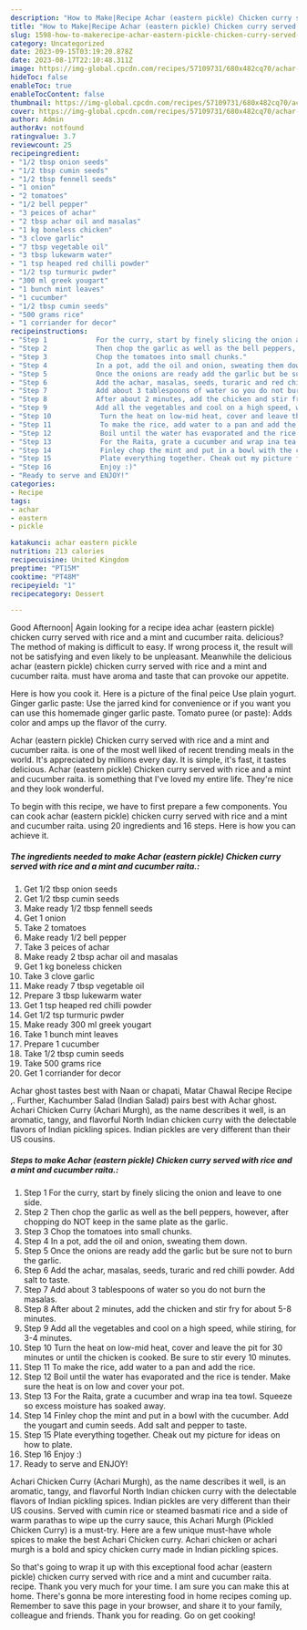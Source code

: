 ```yaml
---
description: "How to Make|Recipe Achar (eastern pickle) Chicken curry served with rice and a mint and cucumber raita. {That is Delicious"
title: "How to Make|Recipe Achar (eastern pickle) Chicken curry served with rice and a mint and cucumber raita. {That is Delicious"
slug: 1598-how-to-makerecipe-achar-eastern-pickle-chicken-curry-served-with-rice-and-a-mint-and-cucumber-raita-that-is-delicious
category: Uncategorized
date: 2023-09-15T03:19:20.878Z
date: 2023-08-17T22:10:48.311Z
image: https://img-global.cpcdn.com/recipes/57109731/680x482cq70/achar-eastern-pickle-chicken-curry-served-with-rice-and-a-mint-and-cucumber-raita-recipe-main-photo.jpg
hideToc: false
enableToc: true
enableTocContent: false
thumbnail: https://img-global.cpcdn.com/recipes/57109731/680x482cq70/achar-eastern-pickle-chicken-curry-served-with-rice-and-a-mint-and-cucumber-raita-recipe-main-photo.jpg
cover: https://img-global.cpcdn.com/recipes/57109731/680x482cq70/achar-eastern-pickle-chicken-curry-served-with-rice-and-a-mint-and-cucumber-raita-recipe-main-photo.jpg
author: Admin
authorAv: notfound
ratingvalue: 3.7
reviewcount: 25
recipeingredient:
- "1/2 tbsp onion seeds"
- "1/2 tbsp cumin seeds"
- "1/2 tbsp fennell seeds"
- "1 onion"
- "2 tomatoes"
- "1/2 bell pepper"
- "3 peices of achar"
- "2 tbsp achar oil and masalas"
- "1 kg boneless chicken"
- "3 clove garlic"
- "7 tbsp vegetable oil"
- "3 tbsp lukewarm water"
- "1 tsp heaped red chilli powder"
- "1/2 tsp turmuric pwder"
- "300 ml greek yougart"
- "1 bunch mint leaves"
- "1 cucumber"
- "1/2 tbsp cumin seeds"
- "500 grams rice"
- "1 corriander for decor"
recipeinstructions:
- "Step 1            For the curry, start by finely slicing the onion and leave to one side."
- "Step 2            Then chop the garlic as well as the bell peppers, however, after chopping do NOT keep in the same plate as the garlic."
- "Step 3            Chop the tomatoes into small chunks."
- "Step 4            In a pot, add the oil and onion, sweating them down."
- "Step 5            Once the onions are ready add the garlic but be sure not to burn the garlic."
- "Step 6            Add the achar, masalas, seeds, turaric and red chilli powder. Add salt to taste."
- "Step 7            Add about 3 tablespoons of water so you do not burn the masalas."
- "Step 8            After about 2 minutes, add the chicken and stir fry for about 5-8 minutes."
- "Step 9            Add all the vegetables and cool on a high speed, while stiring, for 3-4 minutes."
- "Step 10            Turn the heat on low-mid heat, cover and leave the pit for 30 minutes or until the chicken is cooked. Be sure to stir every 10 minutes."
- "Step 11            To make the rice, add water to a pan and add the rice."
- "Step 12            Boil until the water has evaporated and the rice is tender. Make sure the heat is on low and cover your pot."
- "Step 13            For the Raita, grate a cucumber and wrap ina tea towl. Squeeze so excess moisture has soaked away."
- "Step 14            Finley chop the mint and put in a bowl with the cucumber. Add the yougart and cumin seeds. Add salt and pepper to taste."
- "Step 15            Plate everything together. Cheak out my picture for ideas on how to plate."
- "Step 16            Enjoy :)"
- "Ready to serve and ENJOY!"
categories:
- Recipe
tags:
- achar
- eastern
- pickle

katakunci: achar eastern pickle 
nutrition: 213 calories
recipecuisine: United Kingdom
preptime: "PT15M"
cooktime: "PT48M"
recipeyield: "1"
recipecategory: Dessert

---
```



Good Afternoon| Again looking for a recipe idea achar (eastern pickle) chicken curry served with rice and a mint and cucumber raita. delicious? The method of making is difficult to easy. If wrong process it, the result will not be satisfying and even likely to be unpleasant. Meanwhile the delicious achar (eastern pickle) chicken curry served with rice and a mint and cucumber raita. must have aroma and taste that can provoke our appetite.





Here is how you cook it. Here is a picture of the final peice Use plain yogurt. Ginger garlic paste: Use the jarred kind for convenience or if you want you can use this homemade ginger garlic paste. Tomato puree (or paste): Adds color and amps up the flavor of the curry.

Achar (eastern pickle) Chicken curry served with rice and a mint and cucumber raita. is one of the most well liked of recent trending meals in the world. It's appreciated by millions every day. It is simple, it's fast, it tastes delicious. Achar (eastern pickle) Chicken curry served with rice and a mint and cucumber raita. is something that I've loved my entire life. They're nice and they look wonderful.


To begin with this recipe, we have to first prepare a few components. You can cook achar (eastern pickle) chicken curry served with rice and a mint and cucumber raita. using 20 ingredients and 16 steps. Here is how you can achieve it.

<!--inarticleads1-->

##### The ingredients needed to make Achar (eastern pickle) Chicken curry served with rice and a mint and cucumber raita.:

1. Get 1/2 tbsp onion seeds
1. Get 1/2 tbsp cumin seeds
1. Make ready 1/2 tbsp fennell seeds
1. Get 1 onion
1. Take 2 tomatoes
1. Make ready 1/2 bell pepper
1. Take 3 peices of achar
1. Make ready 2 tbsp achar oil and masalas
1. Get 1 kg boneless chicken
1. Take 3 clove garlic
1. Make ready 7 tbsp vegetable oil
1. Prepare 3 tbsp lukewarm water
1. Get 1 tsp heaped red chilli powder
1. Get 1/2 tsp turmuric pwder
1. Make ready 300 ml greek yougart
1. Take 1 bunch mint leaves
1. Prepare 1 cucumber
1. Take 1/2 tbsp cumin seeds
1. Take 500 grams rice
1. Get 1 corriander for decor


Achar ghost tastes best with Naan or chapati, Matar Chawal Recipe Recipe ,. Further, Kachumber Salad (Indian Salad) pairs best with Achar ghost. Achari Chicken Curry (Achari Murgh), as the name describes it well, is an aromatic, tangy, and flavorful North Indian chicken curry with the delectable flavors of Indian pickling spices. Indian pickles are very different than their US cousins. 

<!--inarticleads2-->

##### Steps to make Achar (eastern pickle) Chicken curry served with rice and a mint and cucumber raita.:

1. Step 1            For the curry, start by finely slicing the onion and leave to one side.
1. Step 2            Then chop the garlic as well as the bell peppers, however, after chopping do NOT keep in the same plate as the garlic.
1. Step 3            Chop the tomatoes into small chunks.
1. Step 4            In a pot, add the oil and onion, sweating them down.
1. Step 5            Once the onions are ready add the garlic but be sure not to burn the garlic.
1. Step 6            Add the achar, masalas, seeds, turaric and red chilli powder. Add salt to taste.
1. Step 7            Add about 3 tablespoons of water so you do not burn the masalas.
1. Step 8            After about 2 minutes, add the chicken and stir fry for about 5-8 minutes.
1. Step 9            Add all the vegetables and cool on a high speed, while stiring, for 3-4 minutes.
1. Step 10            Turn the heat on low-mid heat, cover and leave the pit for 30 minutes or until the chicken is cooked. Be sure to stir every 10 minutes.
1. Step 11            To make the rice, add water to a pan and add the rice.
1. Step 12            Boil until the water has evaporated and the rice is tender. Make sure the heat is on low and cover your pot.
1. Step 13            For the Raita, grate a cucumber and wrap ina tea towl. Squeeze so excess moisture has soaked away.
1. Step 14            Finley chop the mint and put in a bowl with the cucumber. Add the yougart and cumin seeds. Add salt and pepper to taste.
1. Step 15            Plate everything together. Cheak out my picture for ideas on how to plate.
1. Step 16            Enjoy :)
1. Ready to serve and ENJOY!

Achari Chicken Curry (Achari Murgh), as the name describes it well, is an aromatic, tangy, and flavorful North Indian chicken curry with the delectable flavors of Indian pickling spices. Indian pickles are very different than their US cousins. Served with cumin rice or steamed basmati rice and a side of warm parathas to wipe up the curry sauce, this Achari Murgh (Pickled Chicken Curry) is a must-try. Here are a few unique must-have whole spices to make the best Achari Chicken curry. Achari chicken or achari murgh is a bold and spicy chicken curry made in Indian pickling spices. 

So that's going to wrap it up with this exceptional food achar (eastern pickle) chicken curry served with rice and a mint and cucumber raita. recipe. Thank you very much for your time. I am sure you can make this at home. There's gonna be more interesting food in home recipes coming up. Remember to save this page in your browser, and share it to your family, colleague and friends. Thank you for reading. Go on get cooking!
